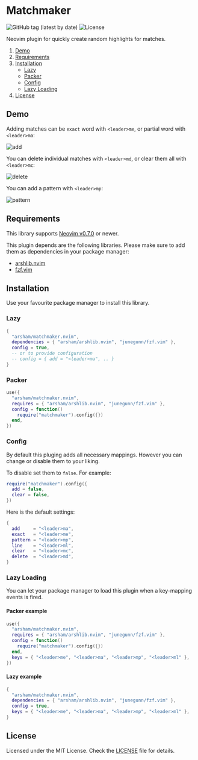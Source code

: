# Matchmaker

![GitHub tag (latest by date)](https://img.shields.io/github/v/tag/arsham/matchmaker.nvim)
![License](https://img.shields.io/github/license/arsham/matchmaker.nvim)

Neovim plugin for quickly create random highlights for matches.

1. [Demo](#demo)
2. [Requirements](#requirements)
3. [Installation](#installation)
   - [Lazy](#lazy)
   - [Packer](#packer)
   - [Config](#config)
   - [Lazy Loading](#lazy-loading)
4. [License](#license)

## Demo

Adding matches can be `exact` word with `<leader>me`, or partial word with
`<leader>ma`:

![add](https://user-images.githubusercontent.com/428611/148662963-0d1e84e2-33b7-40b6-bd4c-30aeee559efe.gif)

You can delete individual matches with `<leader>md`, or clear them all with
`<leader>mc`:

![delete](https://user-images.githubusercontent.com/428611/148662964-7aa7bdf9-32fd-4942-851b-db96203ee5d4.gif)

You can add a pattern with `<leader>mp`:

![pattern](https://user-images.githubusercontent.com/428611/148662965-7dcc7d30-0360-4bb9-beb0-1f4c66873b1a.gif)

## Requirements

This library supports [Neovim
v0.7.0](https://github.com/neovim/neovim/releases/tag/v0.7.0) or newer.

This plugin depends are the following libraries. Please make sure to add them
as dependencies in your package manager:

- [arshlib.nvim](https://github.com/arsham/arshlib.nvim)
- [fzf.vim](https://github.com/junegunn/fzf.vim)

## Installation

Use your favourite package manager to install this library.

### Lazy

```lua
{
  "arsham/matchmaker.nvim",
  dependencies = { "arsham/arshlib.nvim", "junegunn/fzf.vim" },
  config = true,
  -- or to provide configuration
  -- config = { add = "<leader>ma", .. }
}
```

### Packer

```lua
use({
  "arsham/matchmaker.nvim",
  requires = { "arsham/arshlib.nvim", "junegunn/fzf.vim" },
  config = function()
    require("matchmaker").config({})
  end,
})
```

### Config

By default this pluging adds all necessary mappings. However you can change or
disable them to your liking.

To disable set them to `false`. For example:

```lua
require("matchmaker").config({
  add = false,
  clear = false,
})
```

Here is the default settings:

```lua
{
  add     = "<leader>ma",
  exact   = "<leader>me",
  pattern = "<leader>mp",
  line    = "<leader>ml",
  clear   = "<leader>mc",
  delete  = "<leader>md",
}
```

### Lazy Loading

You can let your package manager to load this plugin when a key-mapping
events is fired.

#### Packer example

```lua
use({
  "arsham/matchmaker.nvim",
  requires = { "arsham/arshlib.nvim", "junegunn/fzf.vim" },
  config = function()
    require("matchmaker").config({})
  end,
  keys = { "<leader>me", "<leader>ma", "<leader>mp", "<leader>ml" },
})
```

#### Lazy example

```lua
{
  "arsham/matchmaker.nvim",
  dependencies = { "arsham/arshlib.nvim", "junegunn/fzf.vim" },
  config = true,
  keys = { "<leader>me", "<leader>ma", "<leader>mp", "<leader>ml" },
}
```

## License

Licensed under the MIT License. Check the [LICENSE](./LICENSE) file for details.

<!--
vim: foldlevel=1
-->
